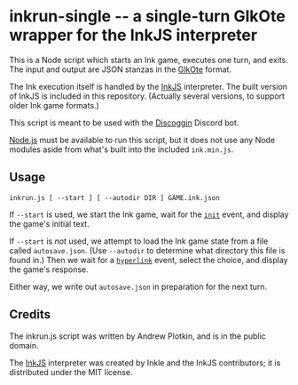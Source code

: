 # inkrun-single -- a single-turn GlkOte wrapper for the InkJS interpreter

This is a Node script which starts an Ink game, executes one turn, and exits. The input and output are JSON stanzas in the [GlkOte][] format.

The Ink execution itself is handled by the [InkJS][] interpreter. The built version of InkJS is included in this repository. (Actually several versions, to support older Ink game formats.)

This script is meant to be used with the [Discoggin][] Discord bot.

[InkJS]: https://github.com/y-lohse/inkjs
[Discoggin]: https://github.com/iftechfoundation/discoggin
[GlkOte]: https://eblong.com/zarf/glk/glkote/docs.html
[GlkOteInit]: https://eblong.com/zarf/glk/glkote/docs.html#input

[Node.js][] must be available to run this script, but it does not use any Node modules aside from what's built into the included `ink.min.js`.

[Node.js]: https://nodejs.org/

## Usage

```
inkrun.js [ --start ] [ --autodir DIR ] GAME.ink.json
```

If `--start` is used, we start the Ink game, wait for the [`init`][GlkOteInit] event, and display the game's initial text. 

If `--start` is *not* used, we attempt to load the Ink game state from a file called `autosave.json`. (Use `--autodir` to determine what directory this file is found in.) Then we wait for a [`hyperlink`][GlkOteInit] event, select the choice, and display the game's response.

Either way, we write out `autosave.json` in preparation for the next turn.

## Credits

The inkrun.js script was written by Andrew Plotkin, and is in the public domain.

The [InkJS][] interpreter was created by Inkle and the InkJS contributors; it is distributed under the MIT license.
